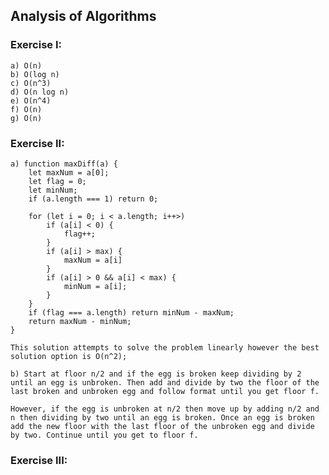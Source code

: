 ## Analysis of Algorithms

### Exercise I:

    a) O(n)
    b) O(log n)
    c) O(n^3)
    d) O(n log n)
    e) O(n^4)
    f) O(n)
    g) O(n)

### Exercise II:

    a) function maxDiff(a) {
        let maxNum = a[0];
        let flag = 0;
        let minNum;
        if (a.length === 1) return 0;

        for (let i = 0; i < a.length; i++>)
            if (a[i] < 0) {
                flag++;
            }
            if (a[i] > max) {
                maxNum = a[i]
            }
            if (a[i] > 0 && a[i] < max) {
                minNum = a[i];
            }
        }
        if (flag === a.length) return minNum - maxNum;
        return maxNum - minNum;
    }

    This solution attempts to solve the problem linearly however the best solution option is O(n^2);

    b) Start at floor n/2 and if the egg is broken keep dividing by 2 until an egg is unbroken. Then add and divide by two the floor of the last broken and unbroken egg and follow format until you get floor f.

    However, if the egg is unbroken at n/2 then move up by adding n/2 and n then dividing by two until an egg is broken. Once an egg is broken add the new floor with the last floor of the unbroken egg and divide by two. Continue until you get to floor f.

### Exercise III:
